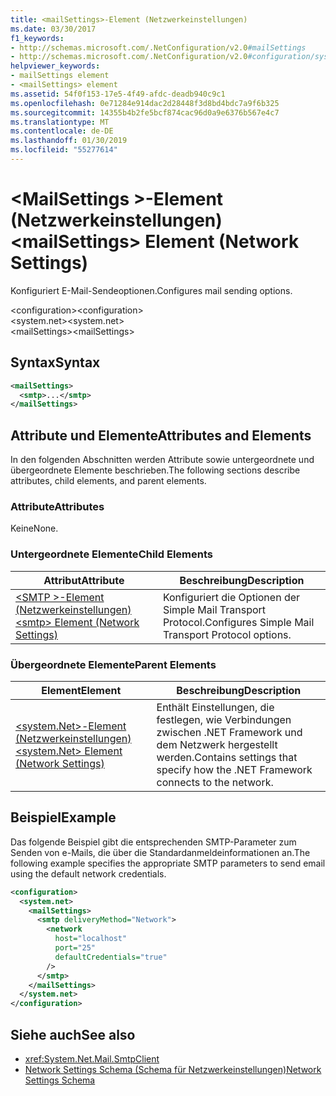 ```yaml
---
title: <mailSettings>-Element (Netzwerkeinstellungen)
ms.date: 03/30/2017
f1_keywords:
- http://schemas.microsoft.com/.NetConfiguration/v2.0#mailSettings
- http://schemas.microsoft.com/.NetConfiguration/v2.0#configuration/system.net/mailSettings
helpviewer_keywords:
- mailSettings element
- <mailSettings> element
ms.assetid: 54f0f153-17e5-4f49-afdc-deadb940c9c1
ms.openlocfilehash: 0e71284e914dac2d28448f3d8bd4bdc7a9f6b325
ms.sourcegitcommit: 14355b4b2fe5bcf874cac96d0a9e6376b567e4c7
ms.translationtype: MT
ms.contentlocale: de-DE
ms.lasthandoff: 01/30/2019
ms.locfileid: "55277614"
---
```

# <a name="mailsettings-element-network-settings"></a><span data-ttu-id="b0a4a-102">\<MailSettings >-Element (Netzwerkeinstellungen)</span><span class="sxs-lookup"><span data-stu-id="b0a4a-102">\<mailSettings> Element (Network Settings)</span></span>
<span data-ttu-id="b0a4a-103">Konfiguriert E-Mail-Sendeoptionen.</span><span class="sxs-lookup"><span data-stu-id="b0a4a-103">Configures mail sending options.</span></span>  

<span data-ttu-id="b0a4a-104">\<configuration></span><span class="sxs-lookup"><span data-stu-id="b0a4a-104">\<configuration></span></span>  
<span data-ttu-id="b0a4a-105">\<system.net></span><span class="sxs-lookup"><span data-stu-id="b0a4a-105">\<system.net></span></span>  
<span data-ttu-id="b0a4a-106">\<mailSettings></span><span class="sxs-lookup"><span data-stu-id="b0a4a-106">\<mailSettings></span></span>  
  
## <a name="syntax"></a><span data-ttu-id="b0a4a-107">Syntax</span><span class="sxs-lookup"><span data-stu-id="b0a4a-107">Syntax</span></span>  
  
```xml  
<mailSettings>
  <smtp>...</smtp>  
</mailSettings>
```  
  
## <a name="attributes-and-elements"></a><span data-ttu-id="b0a4a-108">Attribute und Elemente</span><span class="sxs-lookup"><span data-stu-id="b0a4a-108">Attributes and Elements</span></span>  
 <span data-ttu-id="b0a4a-109">In den folgenden Abschnitten werden Attribute sowie untergeordnete und übergeordnete Elemente beschrieben.</span><span class="sxs-lookup"><span data-stu-id="b0a4a-109">The following sections describe attributes, child elements, and parent elements.</span></span>  
  
### <a name="attributes"></a><span data-ttu-id="b0a4a-110">Attribute</span><span class="sxs-lookup"><span data-stu-id="b0a4a-110">Attributes</span></span>  
 <span data-ttu-id="b0a4a-111">Keine</span><span class="sxs-lookup"><span data-stu-id="b0a4a-111">None.</span></span>  
  
### <a name="child-elements"></a><span data-ttu-id="b0a4a-112">Untergeordnete Elemente</span><span class="sxs-lookup"><span data-stu-id="b0a4a-112">Child Elements</span></span>  
  
|<span data-ttu-id="b0a4a-113">Attribut</span><span class="sxs-lookup"><span data-stu-id="b0a4a-113">Attribute</span></span>|<span data-ttu-id="b0a4a-114">Beschreibung</span><span class="sxs-lookup"><span data-stu-id="b0a4a-114">Description</span></span>|  
|---------------|-----------------|  
|[<span data-ttu-id="b0a4a-115">\<SMTP >-Element (Netzwerkeinstellungen)</span><span class="sxs-lookup"><span data-stu-id="b0a4a-115">\<smtp> Element (Network Settings)</span></span>](../../../../../docs/framework/configure-apps/file-schema/network/smtp-element-network-settings.md)|<span data-ttu-id="b0a4a-116">Konfiguriert die Optionen der Simple Mail Transport Protocol.</span><span class="sxs-lookup"><span data-stu-id="b0a4a-116">Configures Simple Mail Transport Protocol options.</span></span>|  
  
### <a name="parent-elements"></a><span data-ttu-id="b0a4a-117">Übergeordnete Elemente</span><span class="sxs-lookup"><span data-stu-id="b0a4a-117">Parent Elements</span></span>  
  
|<span data-ttu-id="b0a4a-118">**Element**</span><span class="sxs-lookup"><span data-stu-id="b0a4a-118">**Element**</span></span>|<span data-ttu-id="b0a4a-119">**Beschreibung**</span><span class="sxs-lookup"><span data-stu-id="b0a4a-119">**Description**</span></span>|  
|-----------------|---------------------|  
|[<span data-ttu-id="b0a4a-120">\<system.Net>-Element (Netzwerkeinstellungen)</span><span class="sxs-lookup"><span data-stu-id="b0a4a-120">\<system.Net> Element (Network Settings)</span></span>](../../../../../docs/framework/configure-apps/file-schema/network/system-net-element-network-settings.md)|<span data-ttu-id="b0a4a-121">Enthält Einstellungen, die festlegen, wie Verbindungen zwischen .NET Framework und dem Netzwerk hergestellt werden.</span><span class="sxs-lookup"><span data-stu-id="b0a4a-121">Contains settings that specify how the .NET Framework connects to the network.</span></span>|  
  
## <a name="example"></a><span data-ttu-id="b0a4a-122">Beispiel</span><span class="sxs-lookup"><span data-stu-id="b0a4a-122">Example</span></span>  
 <span data-ttu-id="b0a4a-123">Das folgende Beispiel gibt die entsprechenden SMTP-Parameter zum Senden von e-Mails, die über die Standardanmeldeinformationen an.</span><span class="sxs-lookup"><span data-stu-id="b0a4a-123">The following example specifies the appropriate SMTP parameters to send email using the default network credentials.</span></span>  
  
```xml  
<configuration>  
  <system.net>  
    <mailSettings>  
      <smtp deliveryMethod="Network">  
        <network  
          host="localhost"  
          port="25"  
          defaultCredentials="true"  
        />  
      </smtp>  
    </mailSettings>  
  </system.net>  
</configuration>  
```  
  
## <a name="see-also"></a><span data-ttu-id="b0a4a-124">Siehe auch</span><span class="sxs-lookup"><span data-stu-id="b0a4a-124">See also</span></span>
- <xref:System.Net.Mail.SmtpClient>
- [<span data-ttu-id="b0a4a-125">Network Settings Schema (Schema für Netzwerkeinstellungen)</span><span class="sxs-lookup"><span data-stu-id="b0a4a-125">Network Settings Schema</span></span>](../../../../../docs/framework/configure-apps/file-schema/network/index.md)

